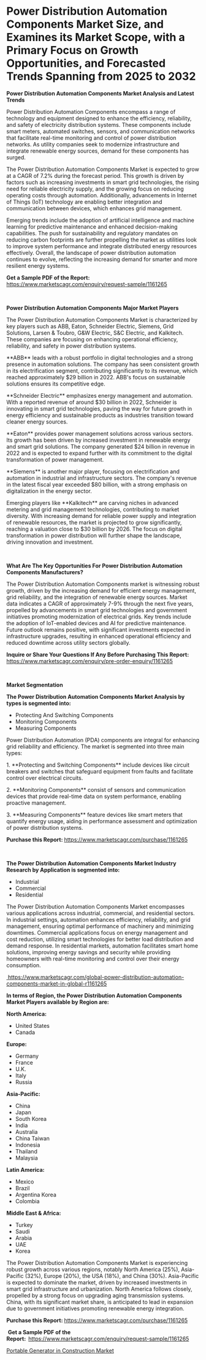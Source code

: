 <p><h1>Power Distribution Automation Components Market Size, and Examines its Market Scope, with a Primary Focus on Growth Opportunities, and Forecasted Trends Spanning from 2025 to 2032</h1></p><p><strong>Power Distribution Automation Components Market Analysis and Latest Trends</strong></p>
<p><p>Power Distribution Automation Components encompass a range of technology and equipment designed to enhance the efficiency, reliability, and safety of electricity distribution systems. These components include smart meters, automated switches, sensors, and communication networks that facilitate real-time monitoring and control of power distribution networks. As utility companies seek to modernize infrastructure and integrate renewable energy sources, demand for these components has surged.</p><p>The Power Distribution Automation Components Market is expected to grow at a CAGR of 7.2% during the forecast period. This growth is driven by factors such as increasing investments in smart grid technologies, the rising need for reliable electricity supply, and the growing focus on reducing operating costs through automation. Additionally, advancements in Internet of Things (IoT) technology are enabling better integration and communication between devices, which enhances grid management.</p><p>Emerging trends include the adoption of artificial intelligence and machine learning for predictive maintenance and enhanced decision-making capabilities. The push for sustainability and regulatory mandates on reducing carbon footprints are further propelling the market as utilities look to improve system performance and integrate distributed energy resources effectively. Overall, the landscape of power distribution automation continues to evolve, reflecting the increasing demand for smarter and more resilient energy systems.</p></p>
<p><strong>Get a Sample PDF of the Report:&nbsp;</strong> <a href="https://www.marketscagr.com/enquiry/request-sample/1161265?utm_campaign=2461&utm_medium=2&utm_source=Github&utm_content=ia&utm_term=22032025&utm_id=power-distribution-automation-components">https://www.marketscagr.com/enquiry/request-sample/1161265</a></p>
<p>&nbsp;</p>
<p><strong>Power Distribution Automation Components Major Market Players</strong></p>
<p><p>The Power Distribution Automation Components Market is characterized by key players such as ABB, Eaton, Schneider Electric, Siemens, Grid Solutions, Larsen & Toubro, G&W Electric, S&C Electric, and Kalkitech. These companies are focusing on enhancing operational efficiency, reliability, and safety in power distribution systems. </p><p>**ABB** leads with a robust portfolio in digital technologies and a strong presence in automation solutions. The company has seen consistent growth in its electrification segment, contributing significantly to its revenue, which reached approximately $29 billion in 2022. ABB's focus on sustainable solutions ensures its competitive edge.</p><p>**Schneider Electric** emphasizes energy management and automation. With a reported revenue of around $30 billion in 2022, Schneider is innovating in smart grid technologies, paving the way for future growth in energy efficiency and sustainable products as industries transition toward cleaner energy sources.</p><p>**Eaton** provides power management solutions across various sectors. Its growth has been driven by increased investment in renewable energy and smart grid solutions. The company generated $24 billion in revenue in 2022 and is expected to expand further with its commitment to the digital transformation of power management.</p><p>**Siemens** is another major player, focusing on electrification and automation in industrial and infrastructure sectors. The company's revenue in the latest fiscal year exceeded $80 billion, with a strong emphasis on digitalization in the energy sector.</p><p>Emerging players like **Kalkitech** are carving niches in advanced metering and grid management technologies, contributing to market diversity. With increasing demand for reliable power supply and integration of renewable resources, the market is projected to grow significantly, reaching a valuation close to $30 billion by 2026. The focus on digital transformation in power distribution will further shape the landscape, driving innovation and investment.</p></p>
<p>&nbsp;</p>
<p><strong>What Are The Key Opportunities For Power Distribution Automation Components Manufacturers?</strong></p>
<p><p>The Power Distribution Automation Components market is witnessing robust growth, driven by the increasing demand for efficient energy management, grid reliability, and the integration of renewable energy sources. Market data indicates a CAGR of approximately 7-9% through the next five years, propelled by advancements in smart grid technologies and government initiatives promoting modernization of electrical grids. Key trends include the adoption of IoT-enabled devices and AI for predictive maintenance. Future outlook remains positive, with significant investments expected in infrastructure upgrades, resulting in enhanced operational efficiency and reduced downtime across utility sectors globally.</p></p>
<p><strong>Inquire or Share Your Questions If Any Before Purchasing This Report:</strong> <a href="https://www.marketscagr.com/enquiry/pre-order-enquiry/1161265?utm_campaign=2461&utm_medium=2&utm_source=Github&utm_content=ia&utm_term=22032025&utm_id=power-distribution-automation-components">https://www.marketscagr.com/enquiry/pre-order-enquiry/1161265</a></p>
<p>&nbsp;</p>
<p><strong>Market Segmentation</strong></p>
<p><strong>The Power Distribution Automation Components Market Analysis by types is segmented into:</strong></p>
<p><ul><li>Protecting And Switching Components</li><li>Monitoring Components</li><li>Measuring Components</li></ul></p>
<p><p>Power Distribution Automation (PDA) components are integral for enhancing grid reliability and efficiency. The market is segmented into three main types: </p><p>1. **Protecting and Switching Components** include devices like circuit breakers and switches that safeguard equipment from faults and facilitate control over electrical circuits.</p><p>2. **Monitoring Components** consist of sensors and communication devices that provide real-time data on system performance, enabling proactive management.</p><p>3. **Measuring Components** feature devices like smart meters that quantify energy usage, aiding in performance assessment and optimization of power distribution systems.</p></p>
<p><strong>Purchase this Report:&nbsp;</strong><a href="https://www.marketscagr.com/purchase/1161265?utm_campaign=2461&utm_medium=2&utm_source=Github&utm_content=ia&utm_term=22032025&utm_id=power-distribution-automation-components">https://www.marketscagr.com/purchase/1161265</a></p>
<p>&nbsp;</p>
<p><strong>The Power Distribution Automation Components Market Industry Research by Application is segmented into:</strong></p>
<p><ul><li>Industrial</li><li>Commercial</li><li>Residential</li></ul></p>
<p><p>The Power Distribution Automation Components Market encompasses various applications across industrial, commercial, and residential sectors. In industrial settings, automation enhances efficiency, reliability, and grid management, ensuring optimal performance of machinery and minimizing downtimes. Commercial applications focus on energy management and cost reduction, utilizing smart technologies for better load distribution and demand response. In residential markets, automation facilitates smart home solutions, improving energy savings and security while providing homeowners with real-time monitoring and control over their energy consumption.</p></p>
<p><a href="https://www.marketscagr.com/global-power-distribution-automation-components-market-in-global-r1161265?utm_campaign=2461&utm_medium=2&utm_source=Github&utm_content=ia&utm_term=22032025&utm_id=power-distribution-automation-components">&nbsp;https://www.marketscagr.com/global-power-distribution-automation-components-market-in-global-r1161265</a></p>
<p><strong>In terms of Region, the Power Distribution Automation Components Market Players available by Region are:</strong></p>
<p>
    <p> <strong> North America: </strong>
        <ul>
            <li>United States</li>
            <li>Canada</li>
        </ul>
        </p> 
    <p> <strong> Europe: </strong>
        <ul>
            <li>Germany</li>
            <li>France</li>
            <li>U.K.</li>
            <li>Italy</li>
            <li>Russia</li>
        </ul>
        </p> 
    <p> <strong> Asia-Pacific: </strong>
        <ul>
            <li>China</li>
            <li>Japan</li>
            <li>South Korea</li>
            <li>India</li>
            <li>Australia</li>
            <li>China Taiwan</li>
            <li>Indonesia</li>
            <li>Thailand</li>
            <li>Malaysia</li>
        </ul>
        </p> 
    <p> <strong> Latin America: </strong>
        <ul>
            <li>Mexico</li>
            <li>Brazil</li>
            <li>Argentina Korea</li>
            <li>Colombia</li>
        </ul>
        </p> 
    <p> <strong> Middle East & Africa: </strong>
        <ul>
            <li>Turkey</li>
            <li>Saudi</li>
            <li>Arabia</li>
            <li>UAE</li>
            <li>Korea</li>
        </ul>
    </p>
    </p>
<p><p>The Power Distribution Automation Components Market is experiencing robust growth across various regions, notably North America (25%), Asia-Pacific (32%), Europe (20%), the USA (18%), and China (30%). Asia-Pacific is expected to dominate the market, driven by increased investments in smart grid infrastructure and urbanization. North America follows closely, propelled by a strong focus on upgrading aging transmission systems. China, with its significant market share, is anticipated to lead in expansion due to government initiatives promoting renewable energy integration.</p></p>
<p><strong>Purchase this Report: </strong><a href="https://www.marketscagr.com/purchase/1161265?utm_campaign=2461&utm_medium=2&utm_source=Github&utm_content=ia&utm_term=22032025&utm_id=power-distribution-automation-components">https://www.marketscagr.com/purchase/1161265</a></p>
<p>&nbsp;<strong>Get a Sample PDF of the Report:&nbsp;&nbsp;</strong><a href="https://www.marketscagr.com/enquiry/request-sample/1161265?utm_campaign=2461&utm_medium=2&utm_source=Github&utm_content=ia&utm_term=22032025&utm_id=power-distribution-automation-components">https://www.marketscagr.com/enquiry/request-sample/1161265</a></p>
<p><strong></strong></p>
<p><p><a href="https://github.com/techerghalim/Market-Research-Report-List-1/blob/main/portable-generator-in-construction-market.md?utm_campaign=2461&utm_medium=2&utm_source=Github&utm_content=ia&utm_term=22032025&utm_id=power-distribution-automation-components">Portable Generator in Construction Market</a></p></p>